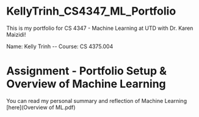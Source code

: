 # KellyTrinh_CS4347_ML_Portfolio
This is my portfolio for CS 4347 - Machine Learning at UTD with Dr. Karen Maizidi!

Name: Kelly Trinh --
Course: CS 4375.004

# Assignment - Portfolio Setup & Overview of Machine Learning
You can read my personal summary and reflection of Machine Learning [here](Overview of ML.pdf)
